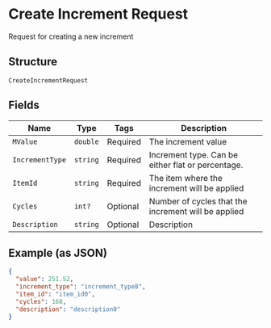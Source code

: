 
# Create Increment Request

Request for creating a new increment

## Structure

`CreateIncrementRequest`

## Fields

| Name | Type | Tags | Description |
|  --- | --- | --- | --- |
| `MValue` | `double` | Required | The increment value |
| `IncrementType` | `string` | Required | Increment type. Can be either flat or percentage. |
| `ItemId` | `string` | Required | The item where the increment will be applied |
| `Cycles` | `int?` | Optional | Number of cycles that the increment will be applied |
| `Description` | `string` | Optional | Description |

## Example (as JSON)

```json
{
  "value": 251.52,
  "increment_type": "increment_type8",
  "item_id": "item_id0",
  "cycles": 168,
  "description": "description0"
}
```

